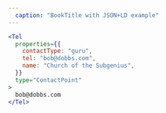 ```yaml
---
  caption: "BookTitle with JSON+LD example"
---
```


<!-- markdownlint-disable MD041 -->
<!-- dprint-ignore -->
```jsx
<Tel
  properties={{
    contactType: "guru",
    tel: "bob@dobbs.com",
    name: "Church of the Subgenius",
  }}
  type="ContactPoint"
>
  bob@dobbs.com
</Tel>
```
